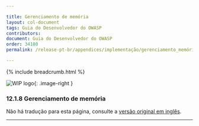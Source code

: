 ```yaml
---

title: Gerenciamento de memória
layout: col-document
tags: Guia do Desenvolvedor do OWASP
contributors:
document: Guia do Desenvolvedor do OWASP
order: 34180
permalink: /release-pt-br/appendices/implementação/gerenciamento_memória/

---
```


{% include breadcrumb.html %}

<style type="text/css">
.image-right {
  height: 180px;
  display: block;
  margin-left: auto;
  margin-right: auto;
  float: right;
}
</style>

![WIP logo](../../../../assets/images/dg_wip.png "Trabalho em andamento"){: .image-right }

### 12.1.8 Gerenciamento de memória

Não há tradução para esta página, consulte a [versão original em inglês][release140108].

----

[release140108]: https://github.com/OWASP/www-project-developer-guide/blob/main/draft/14-appendices/01-implementation-dos-donts/08-memory-management.md
